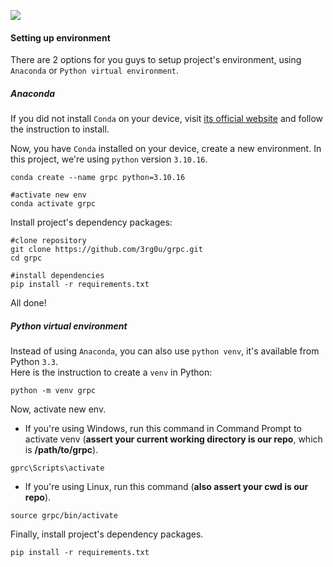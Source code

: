<img src='https://www.koyeb.com/static/images/blog/what-is-grpc/what-is-grpc.jpg'></img>

#### Setting up environment

There are 2 options for you guys to setup project's environment, using `Anaconda` or `Python virtual environment`.

##### Anaconda

If you did not install `Conda` on your device, visit [its official website](https://anaconda.org/anaconda/conda) and follow the instruction to install.

Now, you have `Conda` installed on your device, create a new environment. In this project, we're using `python` version `3.10.16`.

```shell
conda create --name grpc python=3.10.16

#activate new env
conda activate grpc
```

Install project's dependency packages:

```shell
#clone repository
git clone https://github.com/3rg0u/grpc.git
cd grpc

#install dependencies
pip install -r requirements.txt
```

All done!

##### Python virtual environment

Instead of using `Anaconda`, you can also use `python venv`, it's available from Python `3.3`.  
Here is the instruction to create a `venv` in Python:

```shell
python -m venv grpc
```

Now, activate new env.

- If you're using Windows, run this command in Command Prompt to activate venv (**assert your current working directory is our repo**, which is **/path/to/grpc**).

```shell
gprc\Scripts\activate
```

- If you're using Linux, run this command (**also assert your cwd is our repo**).

```shell
source grpc/bin/activate
```

Finally, install project's dependency packages.

```shell
pip install -r requirements.txt
```
